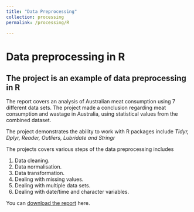 ```yaml
---
title: "Data Preprocessing"
collection: processing
permalink: /processing/R

---
```


# Data preprocessing in R
## The project is an example of data preprocessing in R

The report covers an analysis of Australian meat consumption using 7 different data sets. The project made a conclusion regarding meat consumption and wastage in Australia, using statistical values from the combined dataset.

The project demonstrates the ability to work with R packages include *Tidyr, Dplyr, Reader, Outliers, Lubridate and Stringr*

The projects covers various steps of the data preprocessing includes
  1. Data cleaning.
  2. Data normalisation.
  3. Data transformation.
  4. Dealing with missing values.
  5. Dealing with multiple data sets.
  6. Dealing with date/time and character variables.



You can [download the report](https://minhphan88.github.io/assets/Preprocessing-R.pdf) here.
